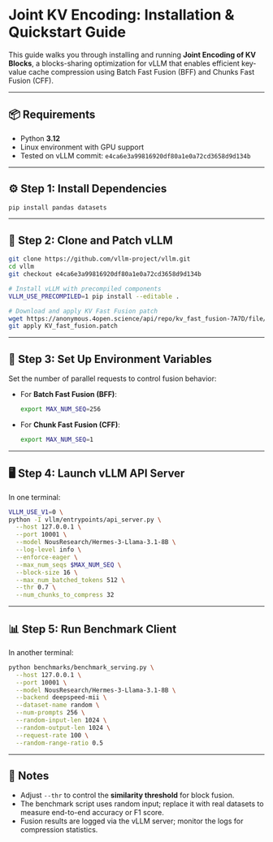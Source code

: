 # Joint KV Encoding: Installation & Quickstart Guide

This guide walks you through installing and running **Joint Encoding of KV Blocks**, a blocks-sharing optimization for vLLM that enables efficient key-value cache compression using Batch Fast Fusion (BFF) and Chunks Fast Fusion (CFF).

---

## 📦 Requirements

- Python **3.12**
- Linux environment with GPU support
- Tested on vLLM commit: `e4ca6e3a99816920df80a1e0a72cd3658d9d134b`

---

## ⚙️ Step 1: Install Dependencies

```bash
pip install pandas datasets
```

---

## 🚀 Step 2: Clone and Patch vLLM

```bash
git clone https://github.com/vllm-project/vllm.git
cd vllm
git checkout e4ca6e3a99816920df80a1e0a72cd3658d9d134b

# Install vLLM with precompiled components
VLLM_USE_PRECOMPILED=1 pip install --editable .

# Download and apply KV Fast Fusion patch
wget https://anonymous.4open.science/api/repo/kv_fast_fusion-7A7D/file/KV_fast_fusion.patch
git apply KV_fast_fusion.patch
```

---

## 🧪 Step 3: Set Up Environment Variables

Set the number of parallel requests to control fusion behavior:

- For **Batch Fast Fusion (BFF)**:
  ```bash
  export MAX_NUM_SEQ=256
  ```

- For **Chunk Fast Fusion (CFF)**:
  ```bash
  export MAX_NUM_SEQ=1
  ```

---

## 🖥️ Step 4: Launch vLLM API Server

In one terminal:

```bash
VLLM_USE_V1=0 \
python -I vllm/entrypoints/api_server.py \
  --host 127.0.0.1 \
  --port 10001 \
  --model NousResearch/Hermes-3-Llama-3.1-8B \
  --log-level info \
  --enforce-eager \
  --max_num_seqs $MAX_NUM_SEQ \
  --block-size 16 \
  --max_num_batched_tokens 512 \
  --thr 0.7 \
  --num_chunks_to_compress 32
```

---

## 📊 Step 5: Run Benchmark Client

In another terminal:

```bash
python benchmarks/benchmark_serving.py \
  --host 127.0.0.1 \
  --port 10001 \
  --model NousResearch/Hermes-3-Llama-3.1-8B \
  --backend deepspeed-mii \
  --dataset-name random \
  --num-prompts 256 \
  --random-input-len 1024 \
  --random-output-len 1024 \
  --request-rate 100 \
  --random-range-ratio 0.5
```

---

## 📌 Notes

- Adjust `--thr` to control the **similarity threshold** for block fusion.
- The benchmark script uses random input; replace it with real datasets to measure end-to-end accuracy or F1 score.
- Fusion results are logged via the vLLM server; monitor the logs for compression statistics.
